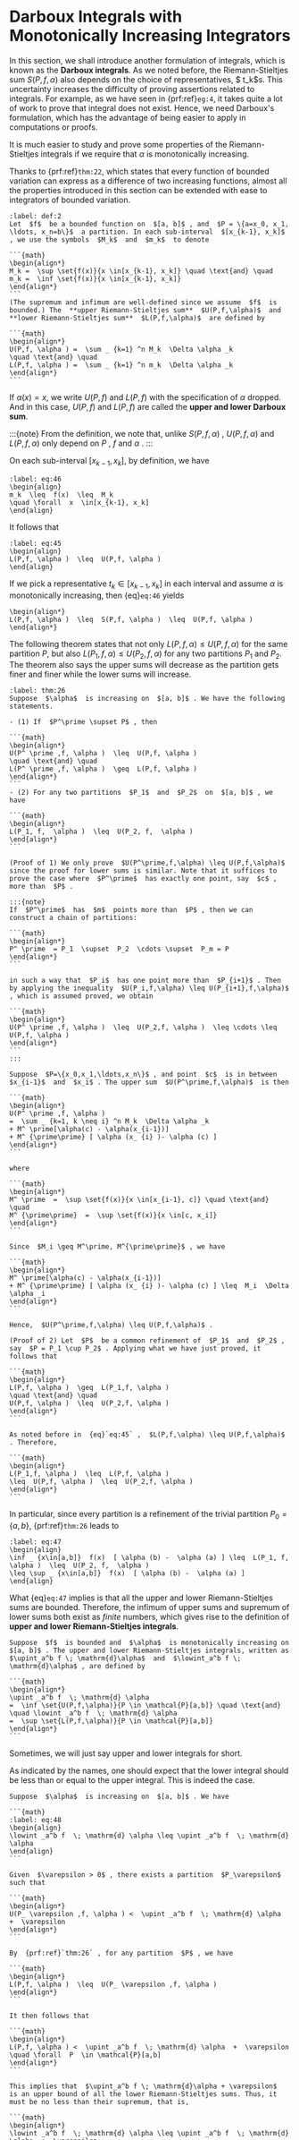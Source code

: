```{index} Darboux integrals
```
```{index} upper Riemann-Stieltjes sum
```
```{index} lower Riemann-Stieltjes sum
```
```{index} upper Darboux sum
```
```{index} lower Darboux sum
```
```{index} upper Riemann-Stieltjes integral
```
```{index} lower Riemann-Stieltjes integral
```
# Darboux Integrals with Monotonically Increasing Integrators

In this section, we shall introduce another formulation of integrals, which is known as the **Darboux integrals**. As we noted before, the Riemann-Stieltjes sum $S(P,f,\alpha)$ also depends on the choice of representatives, $ t_k$s. This uncertainty increases the difficulty of proving assertions related to integrals. For example, as we have seen in {prf:ref}`eg:4`, it takes quite a lot of work to prove that integral does not exist. Hence, we need Darboux's formulation, which has the advantage of being easier to apply in computations or proofs.



It is much easier to study and prove some properties of the Riemann-Stieltjes integrals if we require that $\alpha$ is monotonically increasing.



Thanks to {prf:ref}`thm:22`, which states that every function of bounded variation can express as a difference of two increasing functions, almost all the properties introduced in this section can be extended with ease to integrators of bounded variation.



````{prf:definition}
:label: def:2
Let  $f$  be a bounded function on  $[a, b]$ , and  $P = \{a=x_0, x_1, \ldots, x_n=b\}$  a partition. In each sub-interval  $[x_{k-1}, x_k]$ , we use the symbols  $M_k$  and  $m_k$  to denote

```{math}
\begin{align*}
M_k =  \sup \set{f(x)}{x \in[x_{k-1}, x_k]} \quad \text{and} \quad
m_k =  \inf \set{f(x)}{x \in[x_{k-1}, x_k]}
\end{align*}
```
(The supremum and infimum are well-defined since we assume  $f$  is bounded.) The  **upper Riemann-Stieltjes sum**  $U(P,f,\alpha)$  and  **lower Riemann-Stieltjes sum**  $L(P,f,\alpha)$  are defined by

```{math}
\begin{align*}
U(P,f, \alpha ) =  \sum _ {k=1} ^n M_k  \Delta \alpha _k
\quad \text{and} \quad
L(P,f, \alpha ) =  \sum _ {k=1} ^n m_k  \Delta \alpha _k
\end{align*}
```
````

If $\alpha(x) = x$, we write $U(P,f)$ and $L(P,f)$ with the specification of $\alpha$ dropped. And in this case, $U(P,f)$ and $L(P,f)$ are called the **upper and lower Darboux sum**.


:::{note}
From the definition, we note that, unlike  $S(P,f,\alpha)$ ,  $U(P,f,\alpha)$  and  $L(P,f,\alpha)$  only depend on  $P$ ,  $f$  and  $\alpha$ .
:::

On each sub-interval $[x_{k-1}, x_k]$, by definition, we have

```{math}
:label: eq:46
\begin{align}
m_k  \leq  f(x)  \leq  M_k
\quad \forall  x  \in[x_{k-1}, x_k]
\end{align}
```

It follows that

```{math}
:label: eq:45
\begin{align}
L(P,f, \alpha )  \leq  U(P,f, \alpha )
\end{align}
```

If we pick a representative $t_k \in[x_{k-1}, x_k]$ in each interval and assume $\alpha$ is monotonically increasing, then {eq}`eq:46` yields

```{math}
\begin{align*}
L(P,f, \alpha )  \leq  S(P,f, \alpha )  \leq  U(P,f, \alpha )
\end{align*}
```

The following theorem states that not only $L(P,f,\alpha) \leq U(P,f,\alpha)$ for the same partition $P$, but also $L(P_1,f,\alpha) \leq U(P_2,f,\alpha)$ for any two partitions $P_1$ and $P_2$. The theorem also says the upper sums will decrease as the partition gets finer and finer while the lower sums will increase.


````{prf:theorem}
:label: thm:26
Suppose  $\alpha$  is increasing on  $[a, b]$ . We have the following statements.

- (1) If  $P^\prime \supset P$ , then

```{math}
\begin{align*}
U(P^ \prime ,f, \alpha )  \leq  U(P,f, \alpha )
\quad \text{and} \quad
L(P^ \prime ,f, \alpha )  \geq  L(P,f, \alpha )
\end{align*}
```
- (2) For any two partitions  $P_1$  and  $P_2$  on  $[a, b]$ , we have

```{math}
\begin{align*}
L(P_1, f,  \alpha )  \leq  U(P_2, f,  \alpha )
\end{align*}
```
````

````{prf:proof}
(Proof of 1) We only prove  $U(P^\prime,f,\alpha) \leq U(P,f,\alpha)$  since the proof for lower sums is similar. Note that it suffices to prove the case where  $P^\prime$  has exactly one point, say  $c$ , more than  $P$ .

:::{note}
If  $P^\prime$  has  $m$  points more than  $P$ , then we can construct a chain of partitions:

```{math}
\begin{align*}
P^ \prime  = P_1  \supset  P_2  \cdots \supset  P_m = P
\end{align*}
```

in such a way that  $P_i$  has one point more than  $P_{i+1}$ . Then by applying the inequality  $U(P_i,f,\alpha) \leq U(P_{i+1},f,\alpha)$ , which is assumed proved, we obtain

```{math}
\begin{align*}
U(P^ \prime ,f, \alpha )  \leq  U(P_2,f, \alpha )  \leq \cdots \leq  U(P,f, \alpha )
\end{align*}
```
:::

Suppose  $P=\{x_0,x_1,\ldots,x_n\}$ , and point  $c$  is in between  $x_{i-1}$  and  $x_i$ . The upper sum  $U(P^\prime,f,\alpha)$  is then

```{math}
\begin{align*}
U(P^ \prime ,f, \alpha )
=  \sum _ {k=1, k \neq i} ^n M_k  \Delta \alpha _k
+ M^ \prime[\alpha(c) - \alpha(x_{i-1})]
+ M^ {\prime\prime} [ \alpha (x_ {i} )- \alpha (c) ]
\end{align*}
```

where

```{math}
\begin{align*}
M^ \prime  =  \sup \set{f(x)}{x \in[x_{i-1}, c]} \quad \text{and} \quad
M^ {\prime\prime}  =  \sup \set{f(x)}{x \in[c, x_i]}
\end{align*}
```

Since  $M_i \geq M^\prime, M^{\prime\prime}$ , we have

```{math}
\begin{align*}
M^ \prime[\alpha(c) - \alpha(x_{i-1})]
+ M^ {\prime\prime} [ \alpha (x_ {i} )- \alpha (c) ] \leq  M_i  \Delta \alpha _i
\end{align*}
```

Hence,  $U(P^\prime,f,\alpha) \leq U(P,f,\alpha)$ .

(Proof of 2) Let  $P$  be a common refinement of  $P_1$  and  $P_2$ , say  $P = P_1 \cup P_2$ . Applying what we have just proved, it follows that

```{math}
\begin{align*}
L(P,f, \alpha )  \geq  L(P_1,f, \alpha )
\quad \text{and} \quad
U(P,f, \alpha )  \leq  U(P_2,f, \alpha )
\end{align*}
```

As noted before in  {eq}`eq:45` ,  $L(P,f,\alpha) \leq U(P,f,\alpha)$ . Therefore,

```{math}
\begin{align*}
L(P_1,f, \alpha )  \leq  L(P,f, \alpha )
\leq  U(P,f, \alpha )  \leq  U(P_2,f, \alpha )
\end{align*}
```
````

In particular, since every partition is a refinement of the trivial partition $P_0 = \{a, b\}$, {prf:ref}`thm:26` leads to

```{math}
:label: eq:47
\begin{align}
\inf _ {x\in[a,b]}  f(x)  [ \alpha (b) -  \alpha (a) ] \leq  L(P_1, f,  \alpha )  \leq  U(P_2, f,  \alpha )
\leq \sup _ {x\in[a,b]}  f(x)  [ \alpha (b) -  \alpha (a) ]
\end{align}
```

What {eq}`eq:47` implies is that all the upper and lower Riemann-Stieltjes sums are bounded. Therefore, the infimum of upper sums and supremum of lower sums both exist as *finite* numbers, which gives rise to the definition of **upper and lower Riemann-Stieltjes integrals**.


````{prf:definition}
Suppose  $f$  is bounded and  $\alpha$  is monotonically increasing on  $[a, b]$ . The upper and lower Riemann-Stieltjes integrals, written as  $\upint_a^b f \; \mathrm{d}\alpha$  and  $\lowint_a^b f \; \mathrm{d}\alpha$ , are defined by

```{math}
\begin{align*}
\upint _a^b f  \; \mathrm{d} \alpha
=  \inf \set{U(P,f,\alpha)}{P \in \mathcal{P}[a,b]} \quad \text{and} \quad \lowint _a^b f  \; \mathrm{d} \alpha
=  \sup \set{L(P,f,\alpha)}{P \in \mathcal{P}[a,b]}
\end{align*}
```
````

Sometimes, we will just say upper and lower integrals for short.

As indicated by the names, one should expect that the lower integral should be less than or equal to the upper integral. This is indeed the case.


````{prf:theorem}
Suppose  $\alpha$  is increasing on  $[a, b]$ . We have

```{math}
:label: eq:48
\begin{align}
\lowint _a^b f  \; \mathrm{d} \alpha \leq \upint _a^b f  \; \mathrm{d} \alpha
\end{align}
```
````

````{prf:proof}
Given  $\varepsilon > 0$ , there exists a partition  $P_\varepsilon$  such that

```{math}
\begin{align*}
U(P_ \varepsilon ,f, \alpha ) <  \upint _a^b f  \; \mathrm{d} \alpha  +  \varepsilon
\end{align*}
```

By  {prf:ref}`thm:26` , for any partition  $P$ , we have

```{math}
\begin{align*}
L(P,f, \alpha )  \leq  U(P_ \varepsilon ,f, \alpha )
\end{align*}
```

It then follows that

```{math}
\begin{align*}
L(P,f, \alpha ) <  \upint _a^b f  \; \mathrm{d} \alpha  +  \varepsilon \quad \forall  P  \in \mathcal{P}[a,b]
\end{align*}
```

This implies that  $\upint_a^b f \; \mathrm{d}\alpha + \varepsilon$  is an upper bound of all the lower Riemann-Stieltjes sums. Thus, it must be no less than their supremum, that is,

```{math}
\begin{align*}
\lowint _a^b f  \; \mathrm{d} \alpha \leq \upint _a^b f  \; \mathrm{d} \alpha  +  \varepsilon
\end{align*}
```

Since the above inequality holds for any positive number  $\varepsilon > 0$ , we have

```{math}
\begin{align*}
\lowint _a^b f  \; \mathrm{d} \alpha \leq \upint _a^b f  \; \mathrm{d} \alpha
\end{align*}
```
````

There exist cases where the inequality {eq}`eq:48` is strict.


````{prf:example}
:label: eg:5
Consider the Dirichlet function

```{math}
\begin{align*}
\ind _ {\Q} (x) =  \begin{cases}
1 &x \in \Q\\
0 &x \notin \Q
\end{cases}
\end{align*}
```

restricted on  $[0,1]$ . For any partition  $P = \{0=x_0, x_1, \ldots, x_n=1\}$ , the infimum of  $\ind_{\Q}$  on each sub-interval  $[x_{k-1}, x_k]$  is  $0$ . Hence,  $L(P,\ind_{\Q}) = \sum_{k=1}^n 0 \cdot (x_k - x_{k-1}) = 0$ , which implies the lower Darboux sum is always  $0$ . Therefore, the lower integral is  $0$ , i.e.,  $\lowint_0^1 \ind_\Q(x) \; \mathrm{d}x = 0$ . Similarly, because the supremum of the Dirichlet function is  $1$  in each sub-interval, the upper Darboux sum is always  $1$ . Hence,  $\upint_0^1 \ind_\Q(x) \; \mathrm{d}x = 1$ . In this case, the lower integral is strictly less than the upper integral.
````

In the following theorems, we introduce some properties of upper and lower integrals.


````{prf:theorem}
Suppose that  $f$  is bounded and  $\alpha$  is increasing on  $[a, b]$ . Let  $c \in (a, b)$ . We have

- (1) $\upint_a^b f \; \mathrm{d}\alpha = \upint_a^c f \; \mathrm{d}\alpha + \upint_c^b f \; \mathrm{d}\alpha$
- (2) $\lowint_a^b f \; \mathrm{d}\alpha = \lowint_a^c f \; \mathrm{d}\alpha + \lowint_c^b f \; \mathrm{d}\alpha$
````

````{prf:proof}
We only prove 1, the equality concerning the upper integrals, since 2 can be proved similarly.

Given  $\varepsilon > 0$ , there exist a partition  $P_1$  on  $[a, c]$  and a partition  $P_2$  on  $[c, b]$  such that

```{math}
:label: eq:49
\begin{align}
U(P_1,f, \alpha ) <  \upint _a^c f  \; \mathrm{d} \alpha  +  \varepsilon /2
\quad \text{and} \quad
U(P_2,f, \alpha ) <  \upint _c^b f  \; \mathrm{d} \alpha  +  \varepsilon /2
\end{align}
```

Let  $P = P_1 \cup P_2$ . Note that  $P$  is a partition on  $[a, b]$ , Furthermore, the upper Riemann-Stieltjes sum  $U(P,f,\alpha)$  is given by

```{math}
:label: eq:50
\begin{align}
U(P,f, \alpha ) = U(P_1,f, \alpha ) + U(P_2,f, \alpha )
\end{align}
```

But

```{math}
:label: eq:51
\begin{align}
U(P,f, \alpha )  \geq \upint _a^b f  \; \mathrm{d} \alpha
\end{align}
```

Combining  {eq}`eq:49` ,  {eq}`eq:50`  and  {eq}`eq:51`  together, we have

```{math}
\begin{align*}
\upint _a^b f  \; \mathrm{d} \alpha
<  \upint _a^c f  \; \mathrm{d} \alpha  +  \upint _c^b f  \; \mathrm{d} \alpha  +  \varepsilon
\end{align*}
```

Since the above inequality holds for any  $\varepsilon > 0$ . It follows that

```{math}
:label: eq:52
\begin{align}
\upint _a^b f  \; \mathrm{d} \alpha \leq \upint _a^c f  \; \mathrm{d} \alpha  +  \upint _c^b f  \; \mathrm{d} \alpha
\end{align}
```

On the other hand, letting  $\varepsilon > 0$  be chosen arbitrarily, there exists a partition  $P$  on  $[a, b]$  such that

```{math}
:label: eq:53
\begin{align}
U(P,f, \alpha ) <  \upint _a^b f  \; \mathrm{d} \alpha  +  \varepsilon
\end{align}
```

We want to split  $P$  into two partitions, one on  $[a,c]$  and the other on  $[c, b]$ . But we need to ensure that  $c$  is in  $P$ . To do so, we consider a refinement  $P^\prime = P \cup \{c\}$ . By  {prf:ref}`thm:26` , we know that the upper Riemann-Stieltjes sum concerning  $P^\prime$  is reduced, i.e.,

```{math}
:label: eq:54
\begin{align}
U(P^ \prime ,f, \alpha )  \leq  U(P,f, \alpha ) <  \upint _a^b f  \; \mathrm{d} \alpha  +  \varepsilon
\end{align}
```

where the second inequality follows from  {eq}`eq:53` . Let  $P_1$  and  $P_2$  be given by

```{math}
\begin{align*}
P_1 =  \set{x \in P^\prime}{x \leq c} \quad \text{and} \quad
P_2 =  \set{x \in P^\prime}{x \geq c}
\end{align*}
```

Note that indeed  $P_1$  and  $P_2$  are partitions on  $[a, c]$  and  $[c, b]$ , respectively. We have

```{math}
:label: eq:55
\begin{align}
U(P^ \prime ,f, \alpha ) = U(P_1,f, \alpha ) + U(P_2,f, \alpha )
\end{align}
```

Moreover, The two upper Riemann-Stieltjes sums are bounded below by the corresponding upper integrals, that is,

```{math}
:label: eq:56
\begin{align}
U(P_1,f, \alpha )  \geq \upint _a^c f  \; \mathrm{d} \alpha \quad \text{and} \quad
U(P_2,f, \alpha )  \geq \upint _c^b f  \; \mathrm{d} \alpha
\end{align}
```

Then, by combining  {eq}`eq:54` ,  {eq}`eq:55`  and  {eq}`eq:56` , we obtain

```{math}
\begin{align*}
\int _a^b f  \; \mathrm{d} \alpha  +  \varepsilon
>  \int _a^c f  \; \mathrm{d} \alpha
+  \int _c^b f  \; \mathrm{d} \alpha
\end{align*}
```

Similarly, since the above inequality holds for any  $\varepsilon > 0$ , we have

```{math}
:label: eq:57
\begin{align}
\int _a^b f  \; \mathrm{d} \alpha \geq \int _a^c f  \; \mathrm{d} \alpha
+  \int _c^b f  \; \mathrm{d} \alpha
\end{align}
```

Finally, the equation

```{math}
\begin{align*}
\upint _a^b f  \; \mathrm{d} \alpha  =  \upint _a^c f  \; \mathrm{d} \alpha  +  \upint _c^b f  \; \mathrm{d} \alpha
\end{align*}
```

follows from  {eq}`eq:52`  and  {eq}`eq:57` .
````

However, some equations of integrals will not be valid for upper and lower integrals. For example, the following equation is a special case of {prf:ref}`thm:18`.

```{math}
\begin{align*}
\int _ {a} ^ {b} (f+g)  \; \mathrm{d} \alpha
=  \int _ {a} ^ {b}  f  \; \mathrm{d} \alpha
+  \int _ {a} ^ {b}  g  \; \mathrm{d} \alpha
\end{align*}
```

It will not hold if we replace the integrals with upper and lower integrals. To fix this, we also need to replace equality with inequality, as stated in the next theorem.


````{prf:theorem}
Suppose that  $f$  and  $g$  are bounded and  $\alpha$  is increasing on  $[a, b]$ . We have

- (1) $\upint_a^b (f+g) \; \mathrm{d}\alpha \leq \upint_a^b f \; \mathrm{d}\alpha + \upint_a^b g \; \mathrm{d}\alpha$
- (2) $\lowint_a^b (f+g) \; \mathrm{d}\alpha \geq \lowint_a^b f \; \mathrm{d}\alpha + \lowint_a^b g \; \mathrm{d}\alpha$
````

````{prf:proof}
We only prove 1. Given  $\varepsilon > 0$ , there exist partitions  $P_1$  and  $P_2$  on  $[a, b]$  such that

```{math}
\begin{align*}
U(P_1,f, \alpha ) <  \upint _a^b f  \; \mathrm{d} \alpha  +  \varepsilon /2
\quad \text{and} \quad
U(P_2,g, \alpha ) <  \upint _a^b g  \; \mathrm{d} \alpha  +  \varepsilon /2
\end{align*}
```

Let  $P = P_1 \cup P_2$ . It follows from  {prf:ref}`thm:26`  that

```{math}
\begin{align*}
U(P,f, \alpha )  \leq  U(P_1,f, \alpha ) <  \upint _a^b f  \; \mathrm{d} \alpha  +  \varepsilon /2
\quad \text{and} \quad
U(P,g, \alpha )  \leq  U(P_2,g, \alpha ) <  \upint _a^b g  \; \mathrm{d} \alpha  +  \varepsilon /2
\end{align*}
```

Adding the two inequalities above yields

```{math}
:label: eq:58
\begin{align}
U(P,f, \alpha ) + U(P,g, \alpha )
<  \upint _a^b f  \; \mathrm{d} \alpha  +   \upint _a^b g  \; \mathrm{d} \alpha  +  \varepsilon
\end{align}
```

Write  $P=\{ x_0, x_1, \ldots, x_n \}$ . Let  $M_k$ ,  $M_k^\prime$  and  $M_k^{\prime\prime}$  denote

```{math}
\begin{align*}
M_k &=  \sup \set{f(x) + g(x)}{x \in[x_{k-1}, x_k]} \\
M_k^ \prime &=  \sup \set{f(x)}{x \in[x_{k-1}, x_k]} \\
M_k^ {\prime\prime} &=  \sup \set{g(x)}{x \in[x_{k-1}, x_k]}
\end{align*}
```

It is clear that

```{math}
\begin{align*}
M_k  \leq  M_k^ \prime  + M_k^ {\prime\prime} \quad \forall  k = 1,  \ldots , n
\end{align*}
```

since  $f(x) + g(x) \leq M_k^\prime + M_k^{\prime\prime} \; \forall x \in[x_{k-1}, x_k]$ . It then follows that

```{math}
\begin{align*}
U(P,f+g, \alpha )  \leq  U(P,f, \alpha ) + U(P,g, \alpha )
\end{align*}
```

Because  $U(P,f+g,\alpha)$  is bounded below by its upper integral, we further have

```{math}
:label: eq:59
\begin{align}
\upint _a^b (f+g)  \; \mathrm{d} \alpha \leq  U(P,f+g, \alpha )  \leq  U(P,f, \alpha ) + U(P,g, \alpha )
\end{align}
```

Combining inequalities  {eq}`eq:58`  and  {eq}`eq:59` , we obtain

```{math}
\begin{align*}
\upint _a^b (f+g)  \; \mathrm{d} \alpha
<  \upint _a^b f  \; \mathrm{d} \alpha  +   \upint _a^b g  \; \mathrm{d} \alpha  +  \varepsilon
\end{align*}
```

Because the above inequality holds for any  $\varepsilon > 0$ , we finally have the inequality

```{math}
\begin{align*}
\upint _a^b (f+g)  \; \mathrm{d} \alpha \leq \upint _a^b f  \; \mathrm{d} \alpha  +   \upint _a^b g  \; \mathrm{d} \alpha
\end{align*}
```

as desired.
````

The following is an example where both inequalities are strict.


````{prf:example}
Let functions

```{math}
\begin{align*}
f =  \ind _ \Q \quad \text{and} \quad
g = - \ind _ \Q
\end{align*}
```

be restricted on  $[0, 1]$ . We have calculated the upper and lower integrals of  $f$  in  {prf:ref}`eg:5` . We can do the same for  $g$  similarly. The results are as follows.

```{math}
\begin{align*}
\upint _0^1 f(x)  \; \mathrm{d} x = 1,
\quad \lowint _0^1 f(x)  \; \mathrm{d} x = 0,
\quad \upint _0^1 g(x)  \; \mathrm{d} x = 0,
\quad \text{and} \quad \lowint _0^1 g(x)  \; \mathrm{d} x = -1,
\end{align*}
```

Note that the sum of the two functions is zero, i.e.,  $f + g = 0$ . Hence, we have

```{math}
\begin{align*}
\upint _0^1 (f+g)(x)  \; \mathrm{d} x
= 0
< 1
=  \upint _0^1 f(x)  \; \mathrm{d} x +  \upint _0^1 g(x)  \; \mathrm{d} x  \\ \lowint _0^1 (f+g)(x)  \; \mathrm{d} x
= 0
> -1
=  \lowint _0^1 f(x)  \; \mathrm{d} x +  \lowint _0^1 g(x)  \; \mathrm{d} x
\end{align*}
```
````
